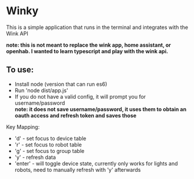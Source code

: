 # Winky

This is a simple application that runs in the terminal and integrates with the Wink API  

**note: this is not meant to replace the wink app, home assistant, or openhab. I wanted to learn typescript and play with the wink api.**  

## To use:
- Install node (version that can run es6)
- Run 'node dist/app.js'
- If you do not have a valid config, it will prompt you for username/password  
  **note: it does not save username/password, it uses them to obtain an oauth access and refresh token and saves those**

Key Mapping:
- 'd'     - set focus to device table
- 'r'     - set focus to robot table
- 'g'     - set focus to group table
- 'y'     - refresh data
- 'enter' - will toggle device state, currently only works for lights and robots, need to manually refresh with 'y' afterwards